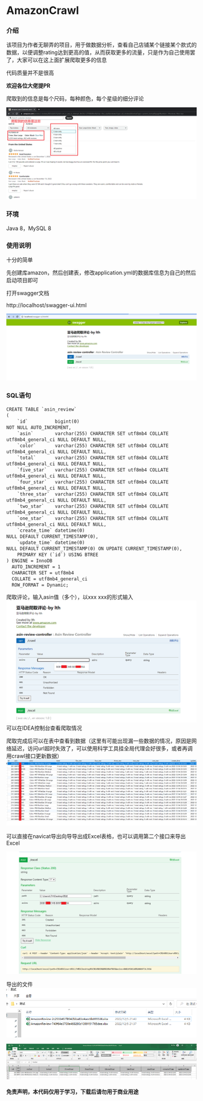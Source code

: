 # AmazonCrawl

### 介绍

该项目为作者无聊弄的项目，用于做数据分析，查看自己店铺某个链接某个款式的数据，以便调整rating达到更高的值，从而获取更多的流量，只是作为自己使用罢了，大家可以在这上面扩展爬取更多的信息

代码质量并不是很高

**欢迎各位大佬提PR**

爬取到的信息是每个尺码，每种颜色，每个星级的细分评论

![img.png](png/img.png)

### 环境

Java 8，MySQL 8

### 使用说明

十分的简单

先创建库amazon，然后创建表，修改application.yml的数据库信息为自己的然后启动项目即可

打开swagger文档

http://localhost/swagger-ui.html

![img.png](png/img2.png)

### SQL语句

```mysql
CREATE TABLE `asin_review`
(
    `id`          bigint(0)                                                     NOT NULL AUTO_INCREMENT,
    `asin`        varchar(255) CHARACTER SET utf8mb4 COLLATE utf8mb4_general_ci NULL DEFAULT NULL,
    `color`       varchar(255) CHARACTER SET utf8mb4 COLLATE utf8mb4_general_ci NULL DEFAULT NULL,
    `total`       varchar(255) CHARACTER SET utf8mb4 COLLATE utf8mb4_general_ci NULL DEFAULT NULL,
    `five_star`   varchar(255) CHARACTER SET utf8mb4 COLLATE utf8mb4_general_ci NULL DEFAULT NULL,
    `four_star`   varchar(255) CHARACTER SET utf8mb4 COLLATE utf8mb4_general_ci NULL DEFAULT NULL,
    `three_star`  varchar(255) CHARACTER SET utf8mb4 COLLATE utf8mb4_general_ci NULL DEFAULT NULL,
    `two_star`    varchar(255) CHARACTER SET utf8mb4 COLLATE utf8mb4_general_ci NULL DEFAULT NULL,
    `one_star`    varchar(255) CHARACTER SET utf8mb4 COLLATE utf8mb4_general_ci NULL DEFAULT NULL,
    `create_time` datetime(0)                                                   NULL DEFAULT CURRENT_TIMESTAMP(0),
    `update_time` datetime(0)                                                   NULL DEFAULT CURRENT_TIMESTAMP(0) ON UPDATE CURRENT_TIMESTAMP(0),
    PRIMARY KEY (`id`) USING BTREE
) ENGINE = InnoDB
  AUTO_INCREMENT = 1
  CHARACTER SET = utf8mb4
  COLLATE = utf8mb4_general_ci
  ROW_FORMAT = Dynamic;
```

爬取评论，输入asin值（多个），以xxx xxx的形式输入
![img3.png](png/img3.png)
可以在IDEA控制台查看爬取情况

爬取完成后可以在表中查看到数据（这里有可能出现漏一些数据的情况，原因是网络延迟，访问url超时失效了，可以使用科学工具挂全局代理会好很多，或者再调用crawl接口更新数据）
![img4.png](png/img4.png)

可以直接在navicat导出向导导出成Excel表格，也可以调用第二个接口来导出Excel

![img5.png](png/img5.png)

导出的文件
![img6.png](png/img6.png)

![img7.png](png/img7.png)

#### 免责声明，本代码仅用于学习，下载后请勿用于商业用途